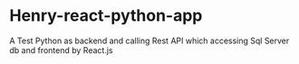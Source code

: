 # Henry-react-python-app
A Test Python as backend and calling Rest API which accessing Sql Server db and frontend by React.js
